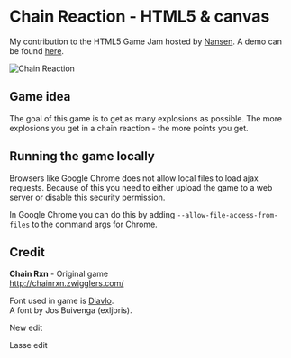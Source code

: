 Chain Reaction - HTML5 & canvas
========================================
My contribution to the HTML5 Game Jam hosted by [Nansen](http://www.nansen.se "Nansen - Web Agency"). A demo can be found [here](http://spel.nansen.se/andreas "Chain Reaction").

![Chain Reaction](https://github.com/codingbug/chain-reaction/raw/master/docs/screenshot.png)

Game idea
---------
The goal of this game is to get as many explosions as possible. The more explosions you get in a chain reaction - the more points you get.

Running the game locally
------------------------
Browsers like Google Chrome does not allow local files to load ajax requests. Because of this you need to either upload the game to a web server or disable this security permission.

In Google Chrome you can do this by adding `--allow-file-access-from-files` to the command args for Chrome.

Credit
-------
**Chain Rxn** - Original game  
http://chainrxn.zwigglers.com/

Font used in game is [Diavlo](http://www.exljbris.com/diavlo.html "Diavlo").  
A font by Jos Buivenga (exljbris).

New edit

Lasse edit